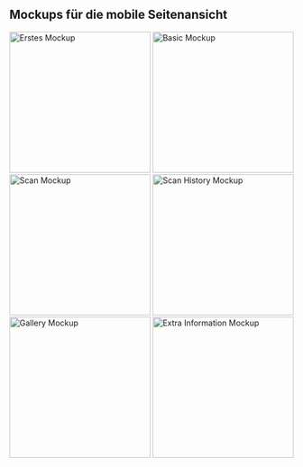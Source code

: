## Mockups für die mobile Seitenansicht
<img src="https://raw.githubusercontent.com/Inf166/WDSS19-Praxisarbeit-CDAA/master/Dokumentation/Images/Mockup/Mobile/Initial%20Idea.png" width="250px" alt="Erstes Mockup">
<img src="https://raw.githubusercontent.com/Inf166/WDSS19-Praxisarbeit-CDAA/master/Dokumentation/Images/Mockup/Mobile/More.jpg" width="250px" alt="Basic Mockup">
<img src="https://raw.githubusercontent.com/Inf166/WDSS19-Praxisarbeit-CDAA/master/Dokumentation/Images/Mockup/Mobile/Scan.jpg" width="250px" alt="Scan Mockup">
<img src="https://raw.githubusercontent.com/Inf166/WDSS19-Praxisarbeit-CDAA/master/Dokumentation/Images/Mockup/Mobile/Zuletzt.jpg" width="250px" alt="Scan History Mockup">
<img src="https://raw.githubusercontent.com/Inf166/WDSS19-Praxisarbeit-CDAA/master/Dokumentation/Images/Mockup/Mobile/Galerie.jpg" width="250px" alt="Gallery Mockup">
<img src="https://raw.githubusercontent.com/Inf166/WDSS19-Praxisarbeit-CDAA/master/Dokumentation/Images/Mockup/Mobile/Bild.jpg" width="250px" alt="Extra Information Mockup">